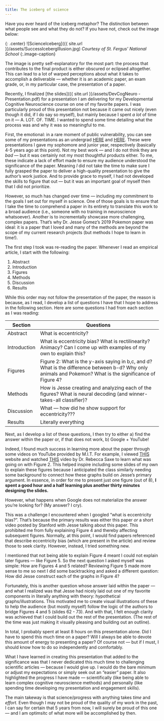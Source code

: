 ```yaml
---
title: The iceberg of science
---
```


Have you ever heard of the iceberg metaphor? The distinction between what people see and what they do not? If you have not, check out the image below:

{: .center}
![ScienceIceberg]({{ site.url }}/assets/SuccessIcebergIllusion.jpg)
*Courtesy of St. Fergus' National School*
{:.image-caption}

The image is pretty self-explanatory for the most part: the process that contributes to the final product is either obscured or eclipsed altogether. This can lead to a lot of warped perceptions about what it takes to accomplish a deliverable — whether it is an academic paper, an exam grade, or, in my particular case, the presentation of a paper. 

Recently, I finalized [the slides]({{ site.url }}/assets/DevCogNeuro - Presentation.pdf) for a presentation I am delivering for my Developmental Cognitive Neuroscience course on one of my favorite papers. I was particularly proud of this presentation not because it came out nicely (even though it did, if I do say so myself), but mainly because I spent *a lot* of time on it — A. LOT. OF. TIME. I wanted to spend some time detailing what the process was and why it was so meaningful to me. 

First, the emotional: in a rare moment of public vulnerability, you can see some of my presentations as an undergrad [HERE](https://docs.google.com/presentation/d/18x72RQddHfE2daRXkm3gezSzBGqFspaVF93hPjGkEno/edit#slide=id.g1103b59ad7_0_46) and [HERE](https://docs.google.com/presentation/d/1J1K6sLeR7B99z0ZTwkBCgLk0OKLZJm1z2u9bUctn280/edit#slide=id.p). These were presentations I gave my sophomore and junior year, respectively (basically 4-5 years ago at this point). Not my best work — and I do not think they are *bad* — but it was certainly not my most thoughtful products either. To me, these indicate a lack of effort made to ensure my audience understood the significance of the paper. Meaning *I* did not take the time to make sure I fully grasped the paper to deliver a high-quality presentation to give the author’s work justice. And to provide grace to myself, I had not developed the skills to figure that out — but it was an important goal of myself then that I did not prioritize.

However, so much has changed over time — including my commitment to the goals I set out for myself in science. One of those goals is to ensure that I take the time to comprehend a paper in its entirety to translate this work to a broad audience (i.e., someone with no training in neuroscience whatsoever). Another is to incrementally showcase more challenging, complex papers. That’s why Dr. Jesse Gomez’s 2019 Pokemon paper was ideal: it is a paper that I loved and many of the methods are beyond the scope of my current research projects (but methods I hope to learn in time!). 

The first step I took was re-reading the paper. Whenever I read an empirical article, I start with the following:
1. Abstract
2. Introduction
3. Figures 
4. Methods
5. Discussion
6. Results   

While this order may not follow the presentation of the paper, the reason is because, as I read, I develop a list of questions I have that I hope to address in the following section. Here are some questions I had from each section as I was reading:

| Section    | Questions |
| ----------- | ----------- |
| Abstract     | What is eccentricity?   |
| Introduction   |  What is eccentricity bias? What is rectilinearity? Animacy? Can I come up with examples of my own to explain this? |
| Figures     | Figure 2: What is the y-axis saying in b,c, and d? What is the difference between b-d? Why only animals and Pokemon? What is the significance of Figure 4? |
| Methods  | How is Jesse creating and analyzing each of the figures? What is neural decoding (and winner-takes-all classifier)?  |
| Discussion  | What — how did he show support for eccentricity???  |
| Results  | Literally everything |

Next, as I develop a list of these questions, I then try to either a) find the answer within the paper or, if that does not work, b) Google + YouTube! 

Indeed, I found much success in learning more about the paper through some videos on YouTube provided by M.I.T. For example, I viewed [THIS](http://www.fmri4newbies.com/tutorial-7) website and watched [THIS](https://www.youtube.com/watch?v=bQhg8H6iS_s&t=939s) video by Dr. Rebecca Saxe to learn what was going on with Figure 2. This helped inspire including some slides of my own to explain these figures because I anticipated the class similarly needing some background to connect how these graphs build on Jesse’s primary argument. In essence, in order for me to present just one figure (out of 8), **I spent a good hour and a half learning plus another thirty minutes designing the slides.** 

However, what happens when Google does not materialize the answer you’re looking for? (My answer? I cry). 

This was a challenge I encountered when I googled “what is eccentricity bias?”. That’s because the primary results was either this paper *or* a short video posted by Stanford with Jesse talking about this paper. This prohibited me from fully explaining Figure 4 and thereby affecting subsequent figures. Normally, at this point, I would find papers referenced that describe eccentricity bias (which are present in the article) and review those to seek clarity. However, instead, I tried something new. 

I mentioned that not being able to explain Figure 4 meant I could not explain later figures — like Figure 5. So the next question I asked myself was simple: How are Figures 4 and 5 related? Reviewing Figure 5 made more sense to me so next I did some backtracking and asked a different question: How did Jesse construct each of the graphs in Figure 4? 

Fortunately, this is another question whose answer laid within the paper — and what I realized was that Jesse had nicely laid out one of my favorite components in literally anything with theory: hypothetical graphs/illustrations. This motivated me to create visual illustrations of these to help the audience (but mostly myself) follow the logic of the authors to bridge Figures 4 and 5 (slides 62 - 73). And with that, I felt enough clarity was achieved that I could build out the rest of the presentation. (The rest of the time was just making it visually pleasing and building out an outline). 

In total, I probably spent at least 8 hours on this presentation alone. Did I have to spend this much time on a paper? Will I always be able to devote this amount of energy to presenting a paper? Of course not — but if I must, I should know how to do so independently and comfortably.

What I have learned in creating this presentation that added to the significance was that I never dedicated this much time to challenging scientific articles — because I would give up. I would do the bare minimum or adjust my expectations or simply seek out an “easier” paper. It also highlighted the progress I have made — scientifically (like being able to learn complex cognitive neuroscience methods) and personally (like spending time developing my presentation and engagement skills). 

The main takeway is that science/progress with anything takes *time* and *effort.* Even though I may not be proud of the quality of my work in the past, I can say for certain that 5 years from now, I will surely be proud of this one — and I am optimsitc of what more will be accomplished by then. 
